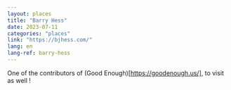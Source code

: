 ```yaml
---
layout: places
title: "Barry Hess"
date: 2023-07-11
categories: "places"
link: "https://bjhess.com/"
lang: en
lang-ref: barry-hess
---
```

One of the contributors of (Good Enough)[https://goodenough.us/], to visit as well !
